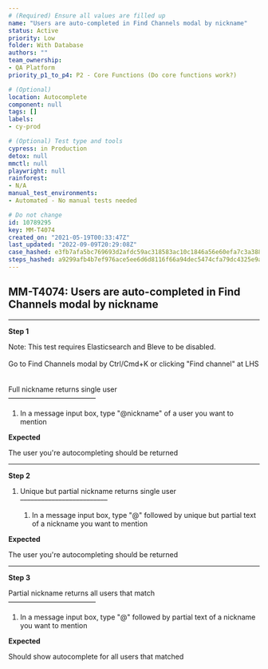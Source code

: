 ```yaml
---
# (Required) Ensure all values are filled up
name: "Users are auto-completed in Find Channels modal by nickname"
status: Active
priority: Low
folder: With Database
authors: ""
team_ownership: 
- QA Platform
priority_p1_to_p4: P2 - Core Functions (Do core functions work?)

# (Optional)
location: Autocomplete
component: null
tags: []
labels: 
- cy-prod

# (Optional) Test type and tools
cypress: in Production
detox: null
mmctl: null
playwright: null
rainforest: 
- N/A
manual_test_environments: 
- Automated - No manual tests needed

# Do not change
id: 10789295
key: MM-T4074
created_on: "2021-05-19T00:33:47Z"
last_updated: "2022-09-09T20:29:08Z"
case_hashed: e3fb7afa5bc769693d2afdc59ac318583ac10c1846a56e60efa7c3a3887e9ac54f2a174b877d993e642ff300c13f732f
steps_hashed: a9299afb4b7ef976ace5ee6d6d8116f66a94dec5474cfa79dc4325e9af9693940595ac1615794bf3f03494685c923ef7
---
```


<!-- (Auto-generated) Based on frontmatter's "key" and "name" -->

## MM-T4074: Users are auto-completed in Find Channels modal by nickname

---

**Step 1**

Note: This test requires Elasticsearch and Bleve to be disabled.\
\
Go to Find Channels modal by Ctrl/Cmd+K or clicking "Find channel" at LHS\
\
\
Full nickname returns single user\
–––––––––––––––––––––––––

1. In a message input box, type "@nickname" of a user you want to mention

**Expected**

The user you're autocompleting should be returned

---

**Step 2**

1. Unique but partial nickname returns single user\
   –––––––––––––––––––––––––

   1. In a message input box, type "@" followed by unique but partial text of a nickname you want to mention

**Expected**

The user you're autocompleting should be returned

---

**Step 3**

Partial nickname returns all users that match\
–––––––––––––––––––––––––

1. In a message input box, type "@" followed by partial text of a nickname you want to mention

**Expected**

Should show autocomplete for all users that matched
